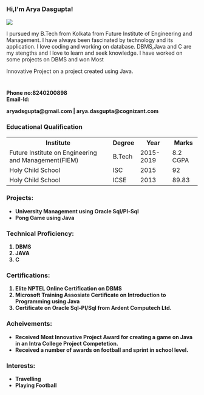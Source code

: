 <h3><b>Hi,I'm Arya Dasgupta!</b></h3>   
<img src="C:\Users\abcd\Downloads\New folder\Arya.jpg">

I pursued my B.Tech from Kolkata from Future Institute of Engineering and Management. I have always been fascinated by technology and its application. I love coding and working on database. DBMS,Java and C are my stengths and I love to learn and seek knowledge. I have worked on some projects on DBMS and won Most 

Innovative Project on a project created using Java.

<h3><b><Contact Info</b></h3><br>
<b>Phone no:8240200898<b><br>
<b>Email-Id: <p>aryadsgupta@gmail.com | arya.dasgupta@cognizant.com  

<h3><b>Educational Qualification</b></h3>
<table>
  <tr>
    <th>Institute</th>
    <th>Degree</th>
    <th>Year</th>
    <th>Marks</th>
  </tr>
  <tr>
    <td>Future Institute on Engineering and Management(FIEM)</td>
    <td>B.Tech</td>
    <td>2015-2019</td>
    <td>8.2 CGPA</td>
  </tr>
  <tr>
    <td>Holy Child School</td>
    <td>ISC</td>
    <td>2015</td>
    <td>92</td>
  </tr>
  <tr>
    <td>Holy Child School</td>
    <td>ICSE</td>
    <td>2013</td>
    <td>89.83</td>
  </tr>
  </table>

<h3><b>Projects:</b></h3>
<ul>
  <li>University Management using Oracle Sql/Pl-Sql</li>
  <li>Pong Game using Java</li>
</ul>
  
<h3><b>Technical Proficiency:</b></h3>
<ol>
  <li>DBMS</li>
  <li>JAVA</li>
  <li>C</li>
 </ol>
 
<h3><b>Certifications:</b></h3>
 <ol>
  <li>Elite NPTEL Online Certification on DBMS</li>
  <li>Microsoft Training Assosiate Certificate on Introduction to Programming using Java</li>
  <li>Certificate on Oracle Sql-Pl/Sql from Ardent Computech Ltd.</li>
 </ol>
  
  <h3><b>Acheivements:</b></h3>
  <ul>
  <li>Received Most Innovative Project Award for creating a game on Java in an Intra College Project Competetion.</li>
  <li>Received a number of awards on football and sprint in school level.</li>
  </ul>
    
<h3><b>Interests:</b></h3>
<ul>
  <li>Travelling</li>
  <li>Playing Football</li>
 </ul>

